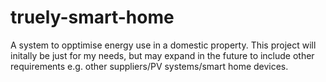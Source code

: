 # truely-smart-home
A system to opptimise energy use in a domestic property. This project will initally be just for my needs, but may expand in the future to include other requirements e.g. other suppliers/PV systems/smart home devices.
